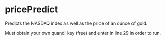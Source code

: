 # pricePredict
Predicts the NASDAQ index as well as the price of an ounce of gold.

Must obtain your own quandl key (free) and enter in line 29 in order to run.
